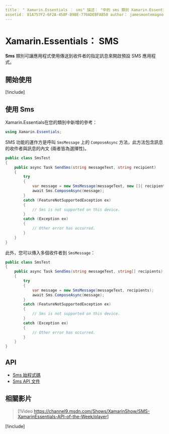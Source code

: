 ```yaml
---
title： " Xamarin.Essentials ： sms" 描述： "中的 sms 類別 Xamarin.Essentials 可讓應用程式使用指定的訊息來開啟預設 SMS 應用程式，以傳送給收件者。
assetid： 81A757F2-6F2A-458F-B9BE-770ADEBFAB58 author： jamesmontemagno ms. custom： video ms. 作者： jamont ms. date： 11/04/2018 no-loc： [ Xamarin.Forms ， Xamarin.Essentials ]
---
```


# <a name="xamarinessentials-sms"></a>Xamarin.Essentials： SMS

**Sms** 類別可讓應用程式使用傳送到收件者的指定訊息來開啟預設 SMS 應用程式。

## <a name="get-started"></a>開始使用

[!include[](~/essentials/includes/get-started.md)]

## <a name="using-sms"></a>使用 Sms

Xamarin.Essentials在您的類別中新增的參考：

```csharp
using Xamarin.Essentials;
```

SMS 功能的運作方是呼叫 `SmsMessage` 上的 `ComposeAsync` 方法，此方法包含訊息的收件者與訊息的內文 (兩者皆為選擇性)。

```csharp
public class SmsTest
{
    public async Task SendSms(string messageText, string recipient)
    {
        try
        {
            var message = new SmsMessage(messageText, new []{ recipient });
            await Sms.ComposeAsync(message);
        }
        catch (FeatureNotSupportedException ex)
        {
            // Sms is not supported on this device.
        }
        catch (Exception ex)
        {
            // Other error has occurred.
        }
    }
}
```

此外，您可以傳入多個收件者到 `SmsMessage`：

```csharp
public class SmsTest
{
    public async Task SendSms(string messageText, string[] recipients)
    {
        try
        {
            var message = new SmsMessage(messageText, recipients);
            await Sms.ComposeAsync(message);
        }
        catch (FeatureNotSupportedException ex)
        {
            // Sms is not supported on this device.
        }
        catch (Exception ex)
        {
            // Other error has occurred.
        }
    }
}
```

## <a name="api"></a>API

- [Sms 始程式碼](https://github.com/xamarin/Essentials/tree/master/Xamarin.Essentials/Sms)
- [Sms API 文件](xref:Xamarin.Essentials.Sms)

## <a name="related-video"></a>相關影片

> [!Video https://channel9.msdn.com/Shows/XamarinShow/SMS-XamarinEssentials-API-of-the-Week/player]

[!include[](~/essentials/includes/xamarin-show-essentials.md)]
